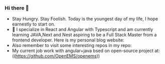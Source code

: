 ### Hi there 👋
-  Stay Hungry. Stay Foolish. Today is the youngest day of my life, I hope earnestly to start on.
- 🌱 I specialize in React and Angular with Typescript  and am currently learning JAVA,Next and Nest aspiring to be a Full Stack Master from a frontend developer.
Here is my personal blog website:
- Also remember to visit some interesting repos in my repo:
- My current job  work with angular+java bsed on open-source project at: ((https://github.com/OpenEMS/openems))

